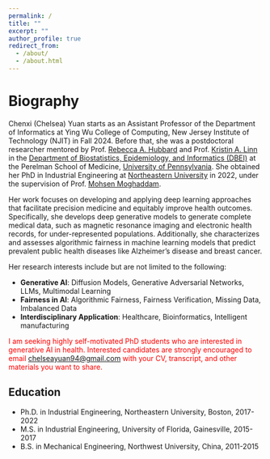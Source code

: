 ```yaml
---
permalink: /
title: ""
excerpt: ""
author_profile: true
redirect_from: 
  - /about/
  - /about.html
---
```


# Biography

Chenxi (Chelsea) Yuan starts as an Assistant Professor of the Department of Informatics at Ying Wu College of Computing, New Jersey Institute of Technology (NJIT) in Fall 2024. Before that, she was a postdoctoral researcher mentored by Prof. [Rebecca A. Hubbard](https://vivo.brown.edu/display/rhubbar1#) and Prof. [Kristin A. Linn](https://www.dbei.med.upenn.edu/bio/kristin-linn-phd) in the [Department of Biostatistics, Epidemiology, and Informatics (DBEI)](https://www.dbei.med.upenn.edu/) at the Perelman School of Medicine, [University of Pennsylvania](https://www.upenn.edu/). She obtained her PhD in Industrial Engineering at [Northeastern University](https://www.northeastern.edu/) in 2022, under the supervision of Prof. [Mohsen Moghaddam](https://www.sail-nu.com/mohsen-moghaddam).

Her work focuses on developing and applying deep learning approaches that facilitate precision medicine and equitably improve health outcomes. Specifically, she develops deep generative models to generate complete medical data, such as magnetic resonance imaging and electronic health records, for under-represented populations. Additionally, she characterizes and assesses algorithmic fairness in machine learning models that predict prevalent public health diseases like Alzheimer’s disease and breast cancer.


Her research interests include but are not limited to the following:   
* **Generative AI**: Diffusion Models, Generative Adversarial Networks, LLMs, Multimodal Learning
* **Fairness in AI**: Algorithmic Fairness, Fairness Verification, Missing Data, Imbalanced Data
* **Interdisciplinary Application**: Healthcare, Bioinformatics, Intelligent manufacturing

<span style="color:red"> I am seeking highly self-motivated PhD students who are interested in generative AI in health. Interested candidates are strongly encouraged to email chelseayuan94@gmail.com with your CV, transcript, and other materials you want to share.</span>

## Education
  * Ph.D. in Industrial Engineering, Northeastern University, Boston, 2017-2022
  * M.S. in Industrial Engineering, University of Florida, Gainesville, 2015-2017
  * B.S. in Mechanical Engineering, Northwest University, China, 2011-2015

